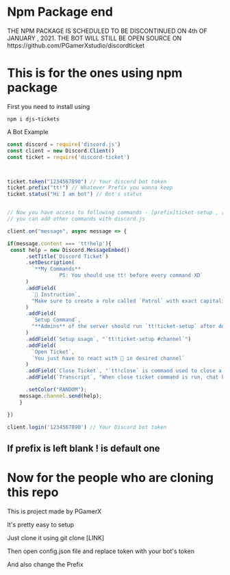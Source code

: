 <h1>Npm Package end</h1>
THE NPM PACKAGE IS SCHEDULED TO BE DISCONTINUED ON 4th OF JANUARY , 2021. THE BOT WILL STILL BE OPEN SOURCE ON 
https://github.com/PGamerXstudio/discordticket



<h1> This is for the ones using npm package</h1>
First you need to install using 

```npm i djs-tickets```

A Bot Example


```javascript
const discord = require('discord.js')
const client = new Discord.Client()
const ticket = require('discord-ticket')



ticket.token("1234567890") // Your discord bot token
ticket.prefix("tt!") // Whatever Prefix you wanna keep
ticket.status("Hi I am bot") // Bot's status


// Now you have access to following commands - [prefix]ticket-setup , [prefix]close and transcript will be automatically dmed 
// you can add other commands with discord.js

client.on("message", async message => {

if(message.content === 'tt!help'){
 const help = new Discord.MessageEmbed()
      .setTitle(`Discord Ticket`)
      .setDescription(
        `**My Commands**
                 PS: You should use tt! before every command XD`
      )
      .addField(
        `🚨 Instruction`,
        "Make sure to create a role called `Patrol` with exact capitalisation and also give it to moderators or one's you want to give ability to chat in ticket"
      )
      .addField(
        `Setup Command`,
        "**Admins** of the server should run `tt!ticket-setup` after doing above steps"
      )
      .addField(`Setup usage`, "`tt!ticket-setup #channel`")
      .addField(
        `Open Ticket`,
        `You just have to react with 🎫 in desired channel`
      )
      .addField(`Close Ticket`, "`tt!close` is command used to close a ticket")
      .addField(`Transcript`, "When close ticket command is run, chat history will be dmed you and will be sent in channel")

      .setColor("RANDOM");
    message.channel.send(help);
    }

})

client.login('1234567890') // Your Discord bot token
  ```
  
  
  <h2>If prefix is left blank ! is default one</h2>




<h1>Now for the people who are cloning this repo</h1>



This is project made by 
PGamerX

It's pretty easy to setup

Just clone it using git clone [LINK]

Then open config.json file and replace token with your bot's token

And also change the Prefix


